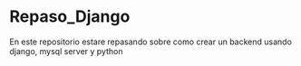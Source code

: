 # Repaso_Django
 En este repositorio estare repasando sobre como crear un backend usando django, mysql server y python
